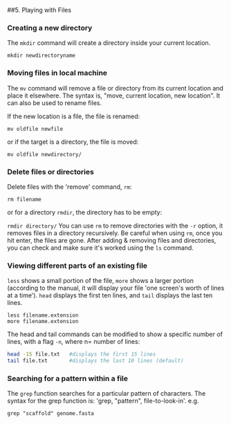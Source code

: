 ##5. Playing with Files

### Creating a new directory 
The `mkdir` command will create a directory inside your current location.
    
```
mkdir newdirectoryname 
```

### Moving files in local machine
The `mv` command will remove a file or directory from its current location and place it elsewhere. The syntax is, "move, current location, new location". It can also be used to rename files.

If the new location is a file, the file is renamed:

```
mv oldfile newfile
```

 or if the target is a directory, the file is moved:

```
mv oldfile newdirectory/  
```

### Delete files or directories
Delete files with the 'remove' command, `rm`:

```rm filename```

or for a directory `rmdir`, the directory has to be empty:

```rmdir directory/```
You can use `rm` to remove directories with the `-r` option, it removes files in a directory recursively. Be careful when using `rm`, once you hit enter, the files are gone. After adding & removing files and directories, you can check and make sure it's worked using the `ls` command.
    
### Viewing different parts of an existing file
`less` shows a small portion of the file, `more` shows a larger portion (according to the manual, it will display your file 'one screen's worth of lines at a time'). `head` displays the first ten lines, and `tail` displays the last ten lines.

```
less filename.extension
more filename.extension
```

The head and tail commands can be modified to show a specific number of lines, with a flag `-n`, where n= number of lines:

```bash
head -15 file.txt   #displays the first 15 lines
tail file.txt       #displays the last 10 lines (default)
```

### Searching for a pattern within a file
The `grep` function searches for a particular pattern of characters. The syntax for the grep function is: 'grep, "pattern", file-to-look-in'.
   e.g. 
   
```
grep "scaffold" genome.fasta
```
